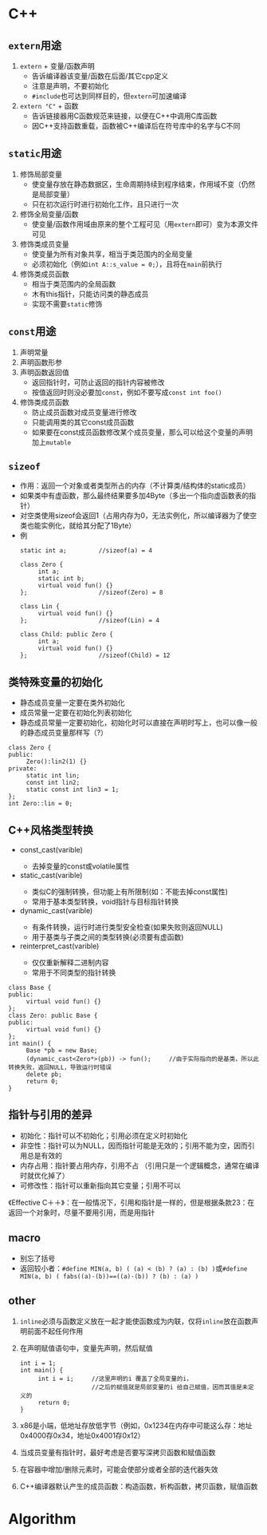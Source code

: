 # C++

## `extern`用途
1. `extern` + 变量/函数声明
   * 告诉编译器该变量/函数在后面/其它cpp定义
   * 注意是声明，不要初始化
   * `#include`也可达到同样目的，但`extern`可加速编译
2. `extern "C"` + 函数
   * 告诉链接器用C函数规范来链接，以便在C++中调用C库函数
   * 因C++支持函数重载，函数被C++编译后在符号库中的名字与C不同

## `static`用途
1. 修饰局部变量
   * 使变量存放在静态数据区，生命周期持续到程序结束，作用域不变（仍然是局部变量）
   * 只在初次运行时进行初始化工作，且只进行一次
2. 修饰全局变量/函数
   * 使变量/函数作用域由原来的整个工程可见（用`extern`即可）变为本源文件可见
3. 修饰类成员变量
   * 使变量为所有对象共享，相当于类范围内的全局变量
   * 必须初始化（例如`int A::s_value = 0;`），且将在`main`前执行
4. 修饰类成员函数
   * 相当于类范围内的全局函数
   * 木有this指针，只能访问类的静态成员
   * 实现不需要`static`修饰

## `const`用途
1. 声明常量     
2. 声明函数形参
3. 声明函数返回值
   * 返回指针时，可防止返回的指针内容被修改
   * 按值返回时则没必要加`const`，例如不要写成`const int foo()`
4. 修饰类成员函数
   * 防止成员函数对成员变量进行修改
   * 只能调用类的其它const成员函数
   * 如果要在const成员函数修改某个成员变量，那么可以给这个变量的声明加上`mutable`

## `sizeof`
* 作用：返回一个对象或者类型所占的内存（不计算类/结构体的static成员）
* 如果类中有虚函数，那么最终结果要多加4Byte（多出一个指向虚函数表的指针）
* 对空类使用sizeof会返回1（占用内存为0，无法实例化，所以编译器为了使空类也能实例化，就给其分配了1Byte）
* 例
  ```
  static int a;         //sizeof(a) = 4
   
  class Zero {
       int a;
       static int b;
       virtual void fun() {}
  };                    //sizeof(Zero) = 8
   
  class Lin {
       virtual void fun() {}
  };                    //sizeof(Lin) = 4
   
  class Child: public Zero {
       int a;
       virtual void fun() {}
  };                    //sizeof(Child) = 12
  ```

## 类特殊变量的初始化
* 静态成员变量一定要在类外初始化
* 成员常量一定要在初始化列表初始化
* 静态成员常量一定要初始化，初始化时可以直接在声明时写上，也可以像一般的静态成员变量那样写（?）

```
class Zero {
public:
     Zero():lin2(1) {}
private:
     static int lin;
     const int lin2;
     static const int lin3 = 1;
};
int Zero::lin = 0;
```

## C++风格类型转换
* const_cast<type>(varible)
  * 去掉变量的const或volatile属性
* static_cast<type>(varible)
  * 类似C的强制转换，但功能上有所限制(如：不能去掉const属性)    
  * 常用于基本类型转换，void指针与目标指针转换
* dynamic_cast<type>(varible)
  * 有条件转换，运行时进行类型安全检查(如果失败则返回NULL)    
  * 用于基类与子类之间的类型转换(必须要有虚函数)
* reinterpret_cast<type>(varible)
  * 仅仅重新解释二进制内容 
  * 常用于不同类型的指针转换
  
```
class Base {
public:
     virtual void fun() {}
};
class Zero: public Base {
public:
     virtual void fun() {}
};
int main() {
     Base *pb = new Base;
     (dynamic_cast<Zero*>(pb)) -> fun();     //由于实际指向的是基类，所以此转换失败，返回NULL，导致运行时错误
     delete pb;
     return 0;
}
```

## 指针与引用的差异
* 初始化：指针可以不初始化；引用必须在定义时初始化
* 非空性：指针可以为NULL，因而指针可能是无效的；引用不能为空，因而引用总是有效的
* 内存占用：指针要占用内存，引用不占 （引用只是一个逻辑概念，通常在编译时就优化掉了）
* 可修改性：指针可以重新指向其它变量；引用不可以

《Effective C＋＋》：在一般情况下，引用和指针是一样的，但是根据条款23：在返回一个对象时，尽量不要用引用，而是用指针

## macro
* 别忘了括号
* 返回较小者：```#define MIN(a, b) ( (a) < (b) ? (a) : (b) )```或```#define MIN(a, b) ( fabs((a)-(b))==((a)-(b)) ? (b) : (a) )```

## other
1. `inline`必须与函数定义放在一起才能使函数成为内联，仅将`inline`放在函数声明前面不起任何作用
2. 在声明赋值语句中，变量先声明，然后赋值

   ```
   int i = 1;
   int main() {
        int i = i;     //这里声明的i 覆盖了全局变量的i，
                       //之后的赋值就是局部变量的i 给自己赋值，因而其值是未定义的
        return 0;
   }
   ```
3. x86是小端，低地址存放低字节（例如，0x1234在内存中可能这么存：地址0x4000存0x34，地址0x4001存0x12）
4. 当成员变量有指针时，最好考虑是否要写深拷贝函数和赋值函数
5. 在容器中增加/删除元素时，可能会使部分或者全部的迭代器失效
6. C++编译器默认产生的成员函数：构造函数，析构函数，拷贝函数，赋值函数


# Algorithm
